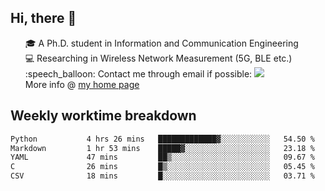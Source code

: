 <h2 > Hi, there 👋 </h3>

<div >
 <ul>
 🎓 A Ph.D. student in Information and Communication Engineering <br>
 💻 Researching in Wireless Network Measurement (5G, BLE etc.)<br>
 :speech_balloon: Contact me through email if possible: <a href="mailto:ethanjia@sjtu.edu.cn"><img src="https://img.shields.io/badge/-ethanjia@sjtu.edu.cn-c14438?style=plastic&logo=Gmail&logoColor=white&link=mailto:mailto:ethanjia@sjtu.edu.cn"></a> <br>
  More info @ <a href="https://haifengjia.github.io">my home page</a>
 </ul>
</div>

<h2 >
Weekly worktime breakdown
</h1>


<!--START_SECTION:waka-->

```txt
Python           4 hrs 26 mins   █████████████▓░░░░░░░░░░░   54.50 %
Markdown         1 hr 53 mins    █████▓░░░░░░░░░░░░░░░░░░░   23.18 %
YAML             47 mins         ██▒░░░░░░░░░░░░░░░░░░░░░░   09.67 %
C                26 mins         █▒░░░░░░░░░░░░░░░░░░░░░░░   05.45 %
CSV              18 mins         █░░░░░░░░░░░░░░░░░░░░░░░░   03.71 %
```

<!--END_SECTION:waka-->


